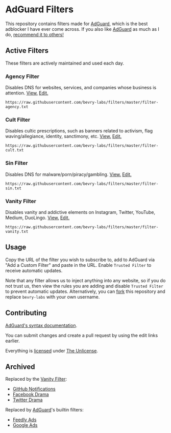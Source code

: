 # AdGuard Filters

This repository contains filters made for [AdGuard](https://balupton.com/adguard), which is the best adblocker I have ever come across. If you also like [AdGuard](https://balupton.com/adguard) as much as I do, [recommend it to others!](https://balupton.com/adguard/affiliate)

## Active Filters

These filters are actively maintained and used each day.

### Agency Filter

Disables DNS for websites, services, and companies whose business is attention.
[View.](https://github.com/bevry-labs/filters/blob/master/filter-agency.txt)
[Edit.](https://github.com/bevry-labs/filters/edit/master/filter-agency.txt)

```
https://raw.githubusercontent.com/bevry-labs/filters/master/filter-agency.txt
```

### Cult Filter

Disables cultic prescriptions, such as banners related to activism, flag waving/allegiance, identity, sanctimony, etc.
[View.](https://github.com/bevry-labs/filters/blob/master/filter-cult.txt)
[Edit.](https://github.com/bevry-labs/filters/edit/master/filter-cult.txt)

```
https://raw.githubusercontent.com/bevry-labs/filters/master/filter-cult.txt
```

### Sin Filter

Disables DNS for malware/porn/piracy/gambling.
[View.](https://github.com/bevry-labs/filters/blob/master/filter-sin.txt)
[Edit.](https://github.com/bevry-labs/filters/edit/master/filter-sin.txt)

```
https://raw.githubusercontent.com/bevry-labs/filters/master/filter-sin.txt
```

### Vanity Filter

Disables vanity and addictive elements on Instagram, Twitter, YouTube, Medium, DuoLingo.
[View.](https://github.com/bevry-labs/filters/blob/master/filter-vanity.txt)
[Edit.](https://github.com/bevry-labs/filters/edit/master/filter-vanity.txt)

```
https://raw.githubusercontent.com/bevry-labs/filters/master/filter-vanity.txt
```

## Usage

Copy the URL of the filter you wish to subscribe to, add to AdGuard via "Add a Custom Filter" and paste in the URL. Enable `Trusted Filter` to receive automatic updates.

Note that any filter allows us to inject anything into any website, so if you do not trust us, then view the rules you are adding and disable `Trusted Filter` to prevent automatic updates. Alternatively, you can [fork](https://docs.github.com/en/github/collaborating-with-issues-and-pull-requests/working-with-forks) this repository and replace `bevry-labs` with your own username.

## Contributing

[AdGuard's syntax documentation](https://kb.adguard.com/en/general/how-to-create-your-own-ad-filters).

You can submit changes and create a pull request by using the edit links earlier.

Everything is [licensed](https://github.com/bevry-labs/filters/blob/master/LICENSE) under [The Unlicense](https://unlicense.org).

## Archived

Replaced by the [Vanity Filter](#vanity-filter):

-   [GitHub Notifications](https://github.com/bevry-labs/filters/blob/92cd32b642cd4456765757f9741f78309c11eb0a/filter-githubnotifications.txt)
-   [Facebook Drama](https://github.com/bevry-labs/filters/blob/92cd32b642cd4456765757f9741f78309c11eb0a/filter-facebookdrama.txt)
-   [Twitter Drama](https://github.com/bevry-labs/filters/blob/92cd32b642cd4456765757f9741f78309c11eb0a/filter-twitterdrama.txt)

Replaced by [AdGuard](https://balupton.com/adguard)'s builtin filters:

-   [Feedly Ads](https://github.com/bevry-labs/filters/blob/92cd32b642cd4456765757f9741f78309c11eb0a/filter-activism.txt)
-   [Google Ads](https://github.com/bevry-labs/filters/blob/92cd32b642cd4456765757f9741f78309c11eb0a/filter-googleads.txt)
